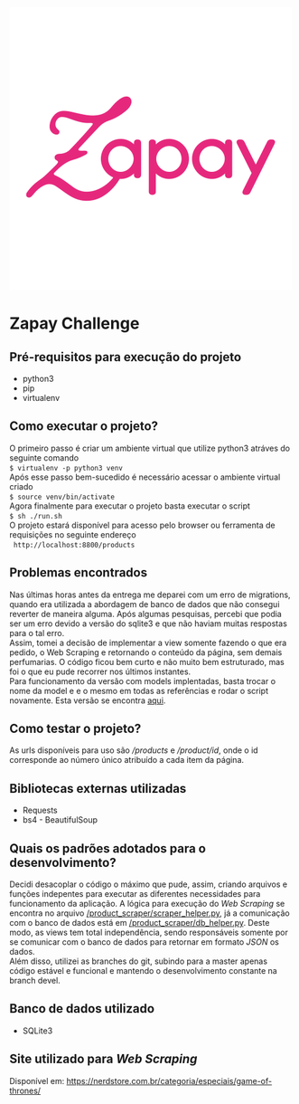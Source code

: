 ![](logoimg.png)
# Zapay Challenge

## Pré-requisitos para execução do projeto
* python3
* pip
* virtualenv

## Como executar o projeto?
O primeiro passo é criar um ambiente virtual que utilize python3 atráves do seguinte comando  
``` $ virtualenv -p python3 venv ```  
Após esse passo bem-sucedido é necessário acessar o ambiente virtual criado  
``` $ source venv/bin/activate ```  
Agora finalmente para executar o projeto basta executar o script  
``` $ sh ./run.sh ```  
O projeto estará disponível para acesso pelo browser ou ferramenta de requisições no seguinte endereço  
``` http://localhost:8800/products```  


## Problemas encontrados
Nas últimas horas antes da entrega me deparei com um erro de migrations, quando era utilizada a abordagem de banco de dados que não consegui reverter de maneira alguma. Após algumas pesquisas, percebi que podia ser um erro devido a versão do sqlite3 e que não haviam muitas respostas para o tal erro.  
Assim, tomei a decisão de implementar a view somente fazendo o que era pedido, o Web Scraping e retornando o conteúdo da página, sem demais perfumarias. O código ficou bem curto e não muito bem estruturado, mas foi o que eu pude recorrer nos últimos instantes.  
Para funcionamento da versão com models implentadas, basta trocar o nome da model e e o mesmo em todas as referências e rodar o script novamente. Esta versão se encontra [aqui](https://github.com/lucasdutraf/django-web-scraping/tree/devel).  

## Como testar o projeto?
As urls disponíveis para uso são _/products_ e _/product/id_, onde o id corresponde ao número único atribuído a cada item da página.

## Bibliotecas externas utilizadas
* Requests
* bs4 - BeautifulSoup
  
## Quais os padrões adotados para o desenvolvimento?
Decidi desacoplar o código o máximo que pude, assim, criando arquivos e funções indepentes para executar as diferentes necessidades para funcionamento da aplicação. A lógica para execução do _Web Scraping_ se encontra no arquivo [/product_scraper/scraper_helper.py](https://github.com/lucasdutraf/django-web-scraping/blob/devel/product_scraper/scraper_helper.py), já a comunicação com o banco de dados está em [/product_scraper/db_helper.py](https://github.com/lucasdutraf/django-web-scraping/blob/devel/product_scraper/db_helper.py). Deste modo, as views tem total independência, sendo responsáveis somente por se comunicar com o banco de dados para retornar em formato _JSON_ os dados.  
Além disso, utilizei as branches do git, subindo para a master apenas código estável e funcional e mantendo o desenvolvimento constante na branch devel.  

## Banco de dados utilizado
* SQLite3

## Site utilizado para _Web Scraping_
Disponível em: https://nerdstore.com.br/categoria/especiais/game-of-thrones/
